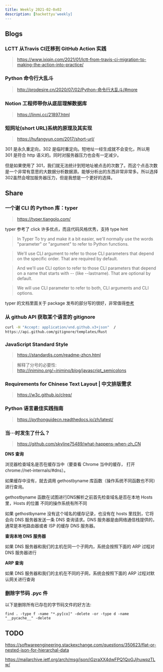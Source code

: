 ```yaml
---
title: Weekly 2021-02-0x02
description: [hackettyu'weekly]
---
```


## Blogs

### LCTT 从Travis CI迁移到 GitHub Action 实践
> https://www.ixiqin.com/2021/01/lctt-from-travis-ci-migration-to-making-the-action-into-practice/

### Python 命令行大乱斗

> http://prodesire.cn/2020/07/02/Python-命令行大乱斗/#more

### Notion 工程师带你从底层理解数据库

> https://linmi.cc/21897.html

### 短网址(short URL)系统的原理及其实现

> https://hufangyun.com/2017/short-url/

301 是永久重定向，302 是临时重定向。短地址一经生成就不会变化，所以用 301 是符合 http 语义的。同时对服务器压力也会有一定减少。

但是如果使用了 301，我们就无法统计到短地址被点击的次数了。而这个点击次数是一个非常有意思的大数据分析数据源。能够分析出的东西非常非常多。所以选择302虽然会增加服务器压力，但是我想是一个更好的选择。

## Share

### 一个谢 CLI 的 Python 库：typer

> https://typer.tiangolo.com/

typer 参考了 click 许多优点，而且代码风格优秀，支持 type hint

> In Typer
To try and make it a bit easier, we'll normally use the words "parameter" or "argument" to refer to Python functions.

> We'll use CLI argument to refer to those CLI parameters that depend on the specific order. That are required by default.

> And we'll use CLI option to refer to those CLI parameters that depend on a name that starts with -- (like --lastname). That are optional by default.

> We will use CLI parameter to refer to both, CLI arguments and CLI options.

typer 的文档里面关于 package 发布的部分写的很好，非常值得[参考](https://typer.tiangolo.com/tutorial/package/)
### 从 github API 获取某个语言的 gitignore

```bash
curl -H "Accept: application/vnd.github.v3+json"  /
https://api.github.com/gitignore/templates/Rust
```

### JavaScript Standard Style

> https://standardjs.com/readme-zhcn.html

> 解释了分号的必要性: http://inimino.org/~inimino/blog/javascript_semicolons

### Requirements for Chinese Text Layout | 中文排版需求

> https://w3c.github.io/clreq/

### Python 语言最佳实践指南

> https://pythonguidecn.readthedocs.io/zh/latest/

### 当···时发生了什么？

> https://github.com/skyline75489/what-happens-when-zh_CN

**DNS 查询**

浏览器检查域名是否在缓存当中（要查看 Chrome 当中的缓存， 打开 chrome://net-internals/#dns）。

如果缓存中没有，就去调用 gethostbyname 库函数（操作系统不同函数也不同）进行查询。

gethostbyname 函数在试图进行DNS解析之前首先检查域名是否在本地 Hosts 里，Hosts 的位置 不同的操作系统有所不同

如果 gethostbyname 没有这个域名的缓存记录，也没有在 hosts 里找到，它将会向 DNS 服务器发送一条 DNS 查询请求。DNS 服务器是由网络通信栈提供的，通常是本地路由器或者 ISP 的缓存 DNS 服务器。

**查询本地 DNS 服务器**

如果 DNS 服务器和我们的主机在同一个子网内，系统会按照下面的 ARP 过程对 DNS 服务器进行

**ARP 查询**

如果 DNS 服务器和我们的主机在不同的子网，系统会按照下面的 ARP 过程对默认网关进行查询

### 删除字节码 .pyc 件

以下是删除所有已存在的字节码文件的好方法:

```find . -type f -name "*.py[co]" -delete -or -type d -name "__pycache__" -delete```

## TODO

https://softwareengineering.stackexchange.com/questions/350623/flat-or-nested-json-for-hierarchal-data

https://mailarchive.ietf.org/arch/msg/json/iGzraXX4dwFPQ1QoGJjhuwpzTLw/


